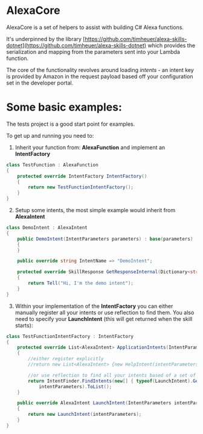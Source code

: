 # AlexaCore 
AlexaCore is a set of helpers to assist with building C# Alexa functions. 

It's underpinned by the library [https://github.com/timheuer/alexa-skills-dotnet](https://github.com/timheuer/alexa-skills-dotnet) which provides the serialization and mapping from the parameters sent into your Lambda function.

The core of the functionality revolves around loading *intents* - an intent key is provided by Amazon in the request payload based off your configuration set in the developer portal.

# Some basic examples:
The tests project is a good start point for examples. 

To get up and running you need to:

1. Inherit your function from: **AlexaFunction** and implement an **IntentFactory**
```csharp
class TestFunction : AlexaFunction
{
    protected override IntentFactory IntentFactory()
    {
        return new TestFunctionIntentFactory();
    }
}
```

2. Setup some intents, the most simple example would inherit from **AlexaIntent**

```csharp
class DemoIntent : AlexaIntent
{
    public DemoIntent(IntentParameters parameters) : base(parameters)
    {
    }

    public override string IntentName => "DemoIntent";

    protected override SkillResponse GetResponseInternal(Dictionary<string, Slot> slots)
    {
        return Tell("Hi, I'm the demo intent");
    }
}
```

3. Within your implementation of the **IntentFactory** you can either manually register all your intents or use reflection to find them. You also need to specify your **LaunchIntent** (this will get returned when the skill starts):
```csharp
class TestFunctionIntentFactory : IntentFactory
{
    protected override List<AlexaIntent> ApplicationIntents(IntentParameters intentParameters)
    {
        //either register explicitly 
        //return new List<AlexaIntent> {new HelpIntent(intentParameters), new LaunchIntent(intentParameters)};

        //or use reflection to find all your intents based of a set of source assemblies
        return IntentFinder.FindIntents(new[] { typeof(LaunchIntent).GetTypeInfo().Assembly },
            intentParameters).ToList();
    }

    public override AlexaIntent LaunchIntent(IntentParameters intentParameters)
    {
        return new LaunchIntent(intentParameters);
    }
}
```
